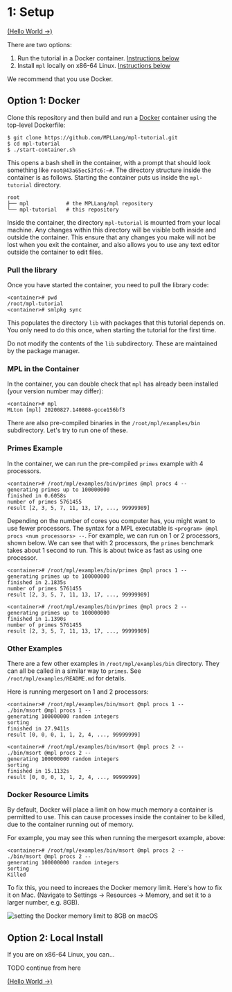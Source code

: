 # 1: Setup

[(Hello World →)](../hello/README.md)

There are two options:
  1. Run the tutorial in a Docker container. [Instructions below](#option-1-docker)
  2. Install `mpl` locally on x86-64 Linux. [Instructions below](#option-2-local-install)

We recommend that you use Docker.

## Option 1: Docker

Clone this repository and then build and run a
[Docker](https://www.docker.com/) container using the top-level Dockerfile:

```
$ git clone https://github.com/MPLLang/mpl-tutorial.git
$ cd mpl-tutorial
$ ./start-container.sh
```

This opens a bash shell in the container, with a prompt that should look
something like `root@43a65ec53fc6:~#`. The directory structure inside the
container is as follows. Starting the container puts us inside the
`mpl-tutorial` directory.

```
root
├── mpl            # the MPLLang/mpl repository
└── mpl-tutorial   # this repository
```

Inside the container, the directory `mpl-tutorial` is mounted from your local
machine. Any changes within this directory will be visible both inside
and outside the container. This ensure that any changes you make will not be
lost when you exit the container, and also allows you to use any text editor
outside the container to edit files.

### Pull the library

Once you have started the container, you need to pull the library code:

```
<container># pwd
/root/mpl-tutorial
<container># smlpkg sync
```

This populates the directory `lib` with packages that this tutorial depends
on. You only need to do this once, when starting the tutorial for the first
time.

Do not modify the contents of the `lib` subdirectory. These are maintained
by the package manager.

### MPL in the Container

In the container, you can double check that `mpl` has already been installed
(your version number may differ):

```
<container># mpl
MLton [mpl] 20200827.140808-gcce156bf3
```

There are also pre-compiled binaries in the `/root/mpl/examples/bin` subdirectory.
Let's try to run one of these.

### Primes Example
In the container, we can run the pre-compiled `primes` example with 4 processors.

```
<container># /root/mpl/examples/bin/primes @mpl procs 4 --
generating primes up to 100000000
finished in 0.6058s
number of primes 5761455
result [2, 3, 5, 7, 11, 13, 17, ..., 99999989]
```

Depending on the number of cores you computer has, you might want to use
fewer processors. The syntax for a MPL executable is
`<program> @mpl procs <num processors> --`. For
example, we can run on 1 or 2 processors, shown below.
We can see that with 2 processors, the `primes` benchmark takes about 1
second to run. This is about twice as fast as using one processor.

```
<container># /root/mpl/examples/bin/primes @mpl procs 1 --
generating primes up to 100000000
finished in 2.1835s
number of primes 5761455
result [2, 3, 5, 7, 11, 13, 17, ..., 99999989]

<container># /root/mpl/examples/bin/primes @mpl procs 2 --
generating primes up to 100000000
finished in 1.1390s
number of primes 5761455
result [2, 3, 5, 7, 11, 13, 17, ..., 99999989]
```

### Other Examples
There are a few other examples in `/root/mpl/examples/bin`
directory. They can all be called in a similar way to `primes`. See
`/root/mpl/examples/README.md` for details.

Here is running mergesort on 1 and 2 processors:
```
<container># /root/mpl/examples/bin/msort @mpl procs 1 --
./bin/msort @mpl procs 1 --
generating 100000000 random integers
sorting
finished in 27.9411s
result [0, 0, 0, 1, 1, 2, 4, ..., 99999999]

<container># /root/mpl/examples/bin/msort @mpl procs 2 --
./bin/msort @mpl procs 2 --
generating 100000000 random integers
sorting
finished in 15.1132s
result [0, 0, 0, 1, 1, 2, 4, ..., 99999999]
```

### Docker Resource Limits

By default, Docker will place a limit on how much memory a container is
permitted to use. This can cause processes inside the container to be killed,
due to the container running out of memory.

For example, you may see this when running the mergesort example, above:
```
<container># /root/mpl/examples/bin/msort @mpl procs 2 --
./bin/msort @mpl procs 2 --
generating 100000000 random integers
sorting
Killed
```

To fix this, you need to increaes the Docker memory limit. Here's how to
fix it on Mac. (Navigate to Settings -> Resources -> Memory, and set it
to a larger number, e.g. 8GB).

![setting the Docker memory limit to 8GB on macOS](mac-docker-mem-fix.jpg)

## Option 2: Local Install

If you are on x86-64 Linux, you can...

TODO continue from here

[(Hello World →)](../hello/README.md)
